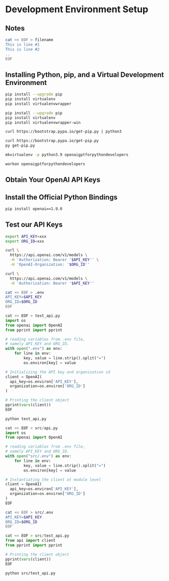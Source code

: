 # Development Environment Setup


## Notes


```bash
cat << EOF > filename
This is line #1
This is line #2
..
EOF
```


## Installing Python, pip, and a Virtual Development Environment


```bash
pip install --upgrade pip
pip install virtualenv
pip install virtualenvwrapper
```


```bash
pip install --upgrade pip
pip install virtualenv
pip install virtualenvwrapper-win
```


```bash
curl https://bootstrap.pypa.io/get-pip.py | python3
```


```bash
curl https://bootstrap.pypa.io/get-pip.py
py get-pip.py
```


```bash
mkvirtualenv -p python3.9 openaigptforpythondevelopers
```


```bash
workon openaigptforpythondevelopers
```


## Obtain Your OpenAI API Keys


## Install the Official Python Bindings


```bash
pip install openai==1.9.0
```


## Test our API Keys


```bash
export API_KEY=xxx
export ORG_ID=xxx
```


```bash
curl \
  https://api.openai.com/v1/models \
  -H 'Authorization: Bearer '$API_KEY'' \
  -H 'OpenAI-Organization: '$ORG_ID''
```


```bash
curl \
  https://api.openai.com/v1/models \
  -H 'Authorization: Bearer '$API_KEY''
```


```bash
cat << EOF > .env
API_KEY=$API_KEY
ORG_ID=$ORG_ID
EOF
```


```python
cat << EOF > test_api.py
import os
from openai import OpenAI
from pprint import pprint

# reading variables from .env file, 
# namely API_KEY and ORG_ID.
with open(".env") as env:
    for line in env:
        key, value = line.strip().split("=")
        os.environ[key] = value

# Initializing the API key and organization id
client = OpenAI(
  api_key=os.environ['API_KEY'], 
  organization=os.environ['ORG_ID']
)

# Printing the client object
pprint(vars(client))
EOF
```


```bash
python test_api.py
```


```python
cat << EOF > src/api.py
import os
from openai import OpenAI

# reading variables from .env file, 
# namely API_KEY and ORG_ID.
with open("src/.env") as env:
    for line in env:
        key, value = line.strip().split("=")
        os.environ[key] = value

# Instantiating the client at module level
client = OpenAI(
  api_key=os.environ['API_KEY'], 
  organization=os.environ['ORG_ID']
)
EOF
```


```bash
cat << EOF > src/.env
API_KEY=$API_KEY
ORG_ID=$ORG_ID
EOF
```


```python
cat << EOF > src/test_api.py
from api import client
from pprint import pprint

# Printing the client object
pprint(vars(client))
EOF
```


```bash
python src/test_api.py
```
